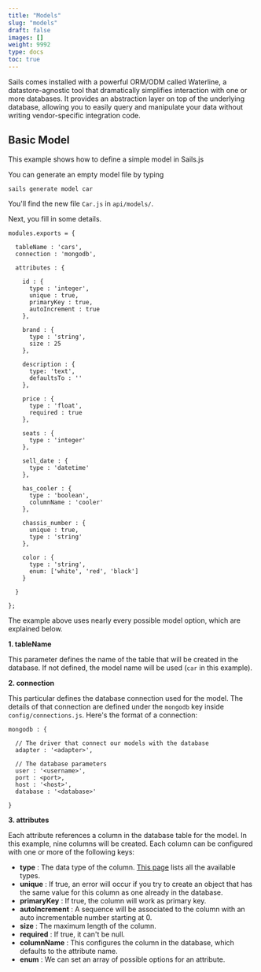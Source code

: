 ```yaml
---
title: "Models"
slug: "models"
draft: false
images: []
weight: 9992
type: docs
toc: true
---
```



Sails comes installed with a powerful ORM/ODM called Waterline, a datastore-agnostic tool that dramatically simplifies interaction with one or more databases. It provides an abstraction layer on top of the underlying database, allowing you to easily query and manipulate your data without writing vendor-specific integration code.

## Basic Model
This example shows how to define a simple model in Sails.js

You can generate an empty model file by typing

```
sails generate model car
```

You'll find the new file `Car.js` in `api/models/`.

Next, you fill in some details.

    modules.exports = {
    
      tableName : 'cars',
      connection : 'mongodb',

      attributes : {

        id : { 
          type : 'integer', 
          unique : true, 
          primaryKey : true, 
          autoIncrement : true
        },

        brand : {
          type : 'string',
          size : 25
        },

        description : { 
          type: 'text', 
          defaultsTo : ''
        },
        
        price : {
          type : 'float',
          required : true
        },
                      
        seats : {
          type : 'integer'
        },
            
        sell_date : {
          type : 'datetime'
        },
            
        has_cooler : { 
          type : 'boolean',
          columnName : 'cooler'
        },
                           
        chassis_number : {
          unique : true,
          type : 'string'
        },

        color : {
          type : 'string',
          enum: ['white', 'red', 'black']
        }

      }

    };

 The example above uses nearly every possible model option, which are explained below.


  **1. tableName**

This parameter defines the name of the table that will be created in the database. If not defined, the model name will be used (`car` in this example).

  **2. connection**

This particular defines the database connection used for the model. The details of that connection are defined under the `mongodb` key inside `config/connections.js`. Here's the format of a connection:

    mongodb : {

      // The driver that connect our models with the database
      adapter : '<adapter>',

      // The database parameters
      user : '<username>',
      port : <port>,
      host : '<host>',
      database : '<database>'
    
    }


 **3. attributes**

Each attribute references a column in the database table for the model. In this example, nine columns will be created. 
Each column can be configured with one or more of the following keys:

 - **type** : The data type of the column. [This page]( http://sailsjs.org/documentation/concepts/models-and-orm/attributes#?attribute-options) lists all the available types.
 - **unique** : If true, an error will occur if you try to create an object that has the same value for this column as one already in the database. 
 - **primaryKey** : If true, the column will work as primary key.
 - **autoIncrement** : A sequence will be associated to the column with an auto incrementable number starting at 0.  
 - **size** : The maximum length of the column.
 - **required** : If true, it can't be null.
 - **columnName** : This configures the column in the database, which defaults to the attribute name.
 - **enum** : We can set an array of possible options for an attribute.


